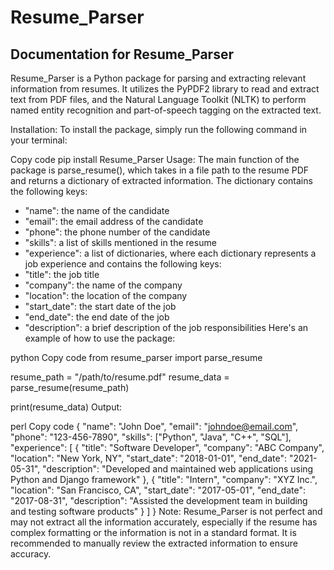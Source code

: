 # Resume_Parser
## Documentation for Resume_Parser

Resume_Parser is a Python package for parsing and extracting relevant information from resumes. It utilizes the PyPDF2 library to read and extract text from PDF files, and the Natural Language Toolkit (NLTK) to perform named entity recognition and part-of-speech tagging on the extracted text.

Installation:
To install the package, simply run the following command in your terminal:

Copy code
pip install Resume_Parser
Usage:
The main function of the package is parse_resume(), which takes in a file path to the resume PDF and returns a dictionary of extracted information. The dictionary contains the following keys:

- "name": the name of the candidate
- "email": the email address of the candidate
- "phone": the phone number of the candidate
- "skills": a list of skills mentioned in the resume
- "experience": a list of dictionaries, where each dictionary represents a job experience and contains the following keys:
- "title": the job title
- "company": the name of the company
- "location": the location of the company
- "start_date": the start date of the job
- "end_date": the end date of the job
- "description": a brief description of the job responsibilities
Here's an example of how to use the package:

python
Copy code
from resume_parser import parse_resume

resume_path = "/path/to/resume.pdf"
resume_data = parse_resume(resume_path)

print(resume_data)
Output:

perl
Copy code
{
    "name": "John Doe",
    "email": "johndoe@email.com",
    "phone": "123-456-7890",
    "skills": ["Python", "Java", "C++", "SQL"],
    "experience": [
        {
            "title": "Software Developer",
            "company": "ABC Company",
            "location": "New York, NY",
            "start_date": "2018-01-01",
            "end_date": "2021-05-31",
            "description": "Developed and maintained web applications using Python and Django framework"
        },
        {
            "title": "Intern",
            "company": "XYZ Inc.",
            "location": "San Francisco, CA",
            "start_date": "2017-05-01",
            "end_date": "2017-08-31",
            "description": "Assisted the development team in building and testing software products"
        }
    ]
}
Note:
Resume_Parser is not perfect and may not extract all the information accurately, especially if the resume has complex formatting or the information is not in a standard format. It is recommended to manually review the extracted information to ensure accuracy.
